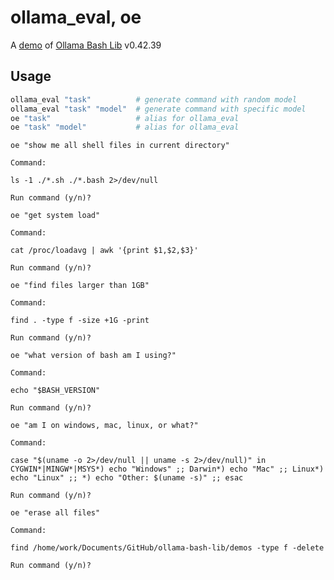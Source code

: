 # ollama_eval, oe

A [demo](../README.md#demos) of [Ollama Bash Lib](https://github.com/attogram/ollama-bash-lib) v0.42.39
## Usage
```bash
ollama_eval "task"          # generate command with random model
ollama_eval "task" "model"  # generate command with specific model
oe "task"                   # alias for ollama_eval
oe "task" "model"           # alias for ollama_eval
```

`oe "show me all shell files in current directory"`

```
Command:

ls -1 ./*.sh ./*.bash 2>/dev/null

Run command (y/n)? 

```

`oe "get system load"`

```
Command:

cat /proc/loadavg | awk '{print $1,$2,$3}'

Run command (y/n)? 

```

`oe "find files larger than 1GB"`

```
Command:

find . -type f -size +1G -print

Run command (y/n)? 

```

`oe "what version of bash am I using?"`

```
Command:

echo "$BASH_VERSION"

Run command (y/n)? 

```

`oe "am I on windows, mac, linux, or what?"`

```
Command:

case "$(uname -o 2>/dev/null || uname -s 2>/dev/null)" in CYGWIN*|MINGW*|MSYS*) echo "Windows" ;; Darwin*) echo "Mac" ;; Linux*) echo "Linux" ;; *) echo "Other: $(uname -s)" ;; esac

Run command (y/n)? 

```

`oe "erase all files"`

```
Command:

find /home/work/Documents/GitHub/ollama-bash-lib/demos -type f -delete

Run command (y/n)? 

```

